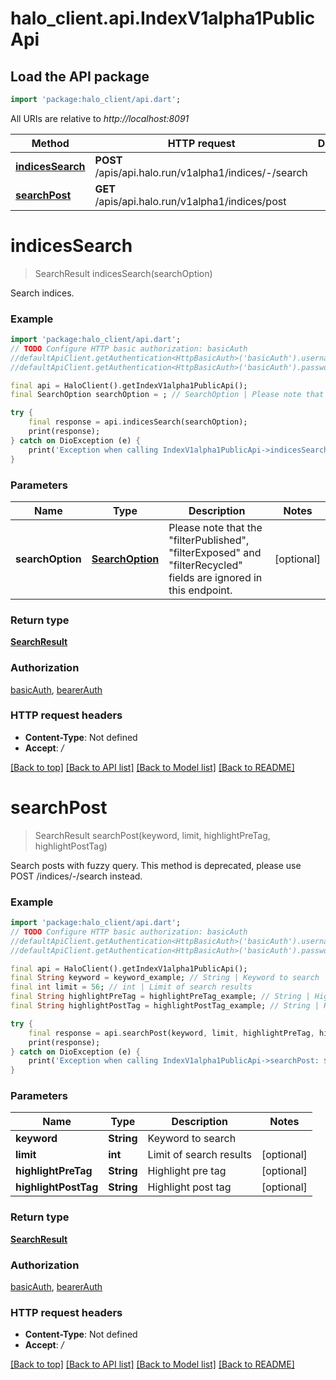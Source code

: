 # halo_client.api.IndexV1alpha1PublicApi

## Load the API package
```dart
import 'package:halo_client/api.dart';
```

All URIs are relative to *http://localhost:8091*

Method | HTTP request | Description
------------- | ------------- | -------------
[**indicesSearch**](IndexV1alpha1PublicApi.md#indicessearch) | **POST** /apis/api.halo.run/v1alpha1/indices/-/search | 
[**searchPost**](IndexV1alpha1PublicApi.md#searchpost) | **GET** /apis/api.halo.run/v1alpha1/indices/post | 


# **indicesSearch**
> SearchResult indicesSearch(searchOption)



Search indices.

### Example
```dart
import 'package:halo_client/api.dart';
// TODO Configure HTTP basic authorization: basicAuth
//defaultApiClient.getAuthentication<HttpBasicAuth>('basicAuth').username = 'YOUR_USERNAME'
//defaultApiClient.getAuthentication<HttpBasicAuth>('basicAuth').password = 'YOUR_PASSWORD';

final api = HaloClient().getIndexV1alpha1PublicApi();
final SearchOption searchOption = ; // SearchOption | Please note that the \"filterPublished\", \"filterExposed\" and \"filterRecycled\" fields are ignored in this endpoint.

try {
    final response = api.indicesSearch(searchOption);
    print(response);
} catch on DioException (e) {
    print('Exception when calling IndexV1alpha1PublicApi->indicesSearch: $e\n');
}
```

### Parameters

Name | Type | Description  | Notes
------------- | ------------- | ------------- | -------------
 **searchOption** | [**SearchOption**](SearchOption.md)| Please note that the \"filterPublished\", \"filterExposed\" and \"filterRecycled\" fields are ignored in this endpoint. | [optional] 

### Return type

[**SearchResult**](SearchResult.md)

### Authorization

[basicAuth](../README.md#basicAuth), [bearerAuth](../README.md#bearerAuth)

### HTTP request headers

 - **Content-Type**: Not defined
 - **Accept**: */*

[[Back to top]](#) [[Back to API list]](../README.md#documentation-for-api-endpoints) [[Back to Model list]](../README.md#documentation-for-models) [[Back to README]](../README.md)

# **searchPost**
> SearchResult searchPost(keyword, limit, highlightPreTag, highlightPostTag)



Search posts with fuzzy query. This method is deprecated, please use POST /indices/-/search instead.

### Example
```dart
import 'package:halo_client/api.dart';
// TODO Configure HTTP basic authorization: basicAuth
//defaultApiClient.getAuthentication<HttpBasicAuth>('basicAuth').username = 'YOUR_USERNAME'
//defaultApiClient.getAuthentication<HttpBasicAuth>('basicAuth').password = 'YOUR_PASSWORD';

final api = HaloClient().getIndexV1alpha1PublicApi();
final String keyword = keyword_example; // String | Keyword to search
final int limit = 56; // int | Limit of search results
final String highlightPreTag = highlightPreTag_example; // String | Highlight pre tag
final String highlightPostTag = highlightPostTag_example; // String | Highlight post tag

try {
    final response = api.searchPost(keyword, limit, highlightPreTag, highlightPostTag);
    print(response);
} catch on DioException (e) {
    print('Exception when calling IndexV1alpha1PublicApi->searchPost: $e\n');
}
```

### Parameters

Name | Type | Description  | Notes
------------- | ------------- | ------------- | -------------
 **keyword** | **String**| Keyword to search | 
 **limit** | **int**| Limit of search results | [optional] 
 **highlightPreTag** | **String**| Highlight pre tag | [optional] 
 **highlightPostTag** | **String**| Highlight post tag | [optional] 

### Return type

[**SearchResult**](SearchResult.md)

### Authorization

[basicAuth](../README.md#basicAuth), [bearerAuth](../README.md#bearerAuth)

### HTTP request headers

 - **Content-Type**: Not defined
 - **Accept**: */*

[[Back to top]](#) [[Back to API list]](../README.md#documentation-for-api-endpoints) [[Back to Model list]](../README.md#documentation-for-models) [[Back to README]](../README.md)


